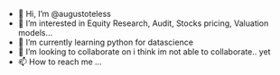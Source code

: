 - 👋 Hi, I’m @augustoteless
- 👀 I’m interested in Equity Research, Audit, Stocks pricing, Valuation models...
- 🌱 I’m currently learning python for datascience
- 💞️ I’m looking to collaborate on i think im not able to collaborate.. yet
- 📫 How to reach me ...

<!---
augustoteless/augustoteless is a ✨ special ✨ repository because its `README.md` (this file) appears on your GitHub profile.
You can click the Preview link to take a look at your changes.
--->
